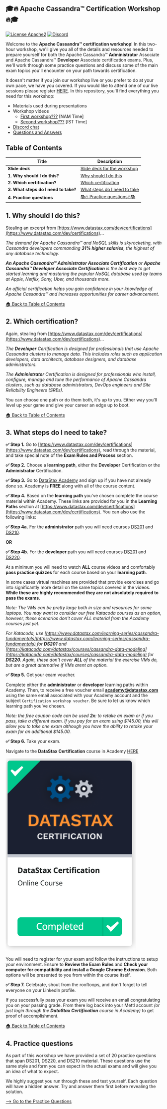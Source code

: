## 🎓🔥 Apache Cassandra™ Certification Workshop 🔥🎓

[![License Apache2](https://img.shields.io/hexpm/l/plug.svg)](http://www.apache.org/licenses/LICENSE-2.0)
[![Discord](https://img.shields.io/discord/685554030159593522)](https://discord.com/widget?id=685554030159593522&theme=dark)

Welcome to the **Apache Cassandra™ certification workshop**! In this two-hour workshop, we'll give you all of the details and resources needed to prepare yourself for both the Apache Cassandra™ **Administrator** Associate and Apache Cassandra™ **Developer** Associate certification exams. Plus, we'll work through some practice questions and discuss some of the main exam topics you'll encounter on your path towards certification.

It doesn't matter if you join our workshop live or you prefer to do at your own pace, we have you covered. If you would like to attend one of our live sessions please register [HERE](https://www.eventbrite.co.uk/e/certification-exam-preparation-workshop-tickets-123447365393). In this repository, you'll find everything you need for this workshop:

- Materials used during presentations
- Workshop videos
  - [First workshop???](https://youtu.be/Zf1TTwD4ibQ) [NAM Time]
  - [Second workshop???](https://youtu.be/pVLN6FsUeyo) [IST Time]
- [Discord chat](https://bit.ly/cassandra-workshop)
- [Questions and Answers](https://community.datastax.com/)

## Table of Contents

| Title  | Description
|---|---|
| **Slide deck** | [Slide deck for the workshop](slides/Presentation.pdf) |
| **1. Why should I do this?** | [Why should I do this](#1-why-should-I-do-this) |
| **2. Which certification?** | [Which certification](#2-which-certification) |
| **3. What steps do I need to take?** | [What steps do I need to take](#3-what-steps-do-I-need-to-take) |
| **4. Practice questions** | [📚🔥 Practice questions🔥📚](#4-practice-questions) |


## 1. Why should I do this?
Stealing an excerpt from [https://www.datastax.com/dev/certifications](https://www.datastax.com/dev/certifications)...

_The demand for Apache Cassandra™ and NoSQL skills is skyrocketing, with Cassandra developers commanding **31% higher salaries**, the highest of any database technology._

_**An Apache Cassandra™ Administrator Associate Certification** or **Apache Cassandra™ Developer Associate Certification** is the best way to get started learning and mastering the popular NoSQL database used by teams at Apple, Netflix, Sony, Uber, and thousands more._

_An official certification helps you gain confidence in your knowledge of Apache Cassandra™ and increases opportunities for career advancement._


[🏠 Back to Table of Contents](#table-of-contents)


## 2. Which certification?
Again, stealing from [https://www.datastax.com/dev/certifications](https://www.datastax.com/dev/certifications)...

_The **Developer** Certification is designed for professionals that use Apache Cassandra clusters to manage data. This includes roles such as application developers, data architects, database designers, and database administrators._

_The **Administrator** Certification is designed for professionals who install, configure, manage and tune the performance of Apache Cassandra clusters, such as database administrators, DevOps engineers and Site Reliability Engineers (SREs)._

You can choose one path or do them both, it's up to you. Either way you'll level up your game and give your career an edge up to boot.


[🏠 Back to Table of Contents](#table-of-contents)

## 3. What steps do I need to take?

**✅ Step 1.** Go to [https://www.datastax.com/dev/certifications](https://www.datastax.com/dev/certifications), read through the material, and take special note of the **Exam Rules and Process** section. 

**✅ Step 2.** Choose a **learning path**, either the **Developer** Certification or the **Administrator** Certification.

**✅ Step 3.** Go to [DataStax Academy](https://academy.datastax.com/) and sign up if you have not already done so. Academy is **FREE** along with all of the course content.

**✅ Step 4.** Based on the **learning path** you've chosen complete the course material within Academy. These links are provided for you in the **Learning Paths** section at [https://www.datastax.com/dev/certifications](https://www.datastax.com/dev/certifications). You can also use the following links:

**✅ Step 4a.**
For the **administrator** path you will need courses [DS201](https://academy.datastax.com/#/online-courses/6167eee3-0575-4d88-9f80-f2270587ce23) and [DS210](https://academy.datastax.com/#/online-courses/b0ef552b-4f01-4e0e-ac17-6e7ce29ad6f0).

**OR**

**✅ Step 4b.**
For the **developer** path you will need courses [DS201](https://academy.datastax.com/#/online-courses/6167eee3-0575-4d88-9f80-f2270587ce23) and [DS220](https://academy.datastax.com/#/online-courses/ca2e1209-510b-44a6-97de-d5219d835319).

At a minimum you will need to watch **ALL** course videos and comfortably **pass practice quizzes** for each course based on your **learning path**.

In some cases virtual machines are provided that provide exercises and go into significantly more detail on the same topics covered in the videos. **While these are highly recommended they are not absolutely required to pass the exams**. 

_Note: The VMs can be pretty large both in size and resources for some laptops. You may want to consider our free Katacoda courses as an option, however, these scenarios don't cover ALL material from the Academy courses just yet._

_For Katacoda, use [https://www.datastax.com/learning-series/cassandra-fundamentals](https://www.datastax.com/learning-series/cassandra-fundamentals) for **DS201** and [https://katacoda.com/datastax/courses/cassandra-data-modeling](https://katacoda.com/datastax/courses/cassandra-data-modeling) for **DS220**. Again, these don't cover **ALL** of the material the exercise VMs do, but are a great alternative if VMs arent an option._

**✅ Step 5.** Get your exam voucher. 

Complete either the **administrator** or **developer** learning paths within Academy. Then, to receive a free voucher email **academy@datastax.com** using the same email associated with your Academy account and the subject ```Certification workshop voucher```. Be sure to let us know which learning path you've chosen. 

_Note: the free coupon code can be used **2x**: to retake an exam or if you pass, take a different exam. If you pay for an exam using $145.00, this will allow you to take one exam although you have the ability to retake your exam for an additional $145.00._

**✅ Step 6.** Take your exam.

Navigate to the **DataStax Certification** course in Academy [HERE](https://academy.datastax.com/#/online-courses/c34af0d5-6741-4231-b8ea-79f6c7aafe12)

![certification course](images/certification-course.png?raw=true)

You will need to register for your exam and follow the instructions to setup your environment. Ensure to **Review the Exam Rules** and **Check your computer for compatibility and install a Google Chrome Extension**. Both options will be presented to you from within the course itself.

**✅ Step 7.** Celebrate, shout from the rooftoops, and don't forget to tell everyone on your LinkedIn profile. 

If you successfully pass your exam you will receive an email congratulating you on your passing grade. From there log back into your Mettl account _(or just login through the **DataStax Certification** course in Academy)_ to get proof of accomplishment.

[🏠 Back to Table of Contents](#table-of-contents)

## 4. Practice questions
As part of this workshop we have provided a set of 20 practice questions that span DS201, DS220, and DS210 material. These questions use the same style and form you can expect in the actual exams and will give you an idea of what to expect. 

We highly suggest you run through these and test yourself. Each question will have a hidden answer. Try and answer them first before revealing the solution.

[--> Go to the Practice Questions](./PRACTICE.md)
